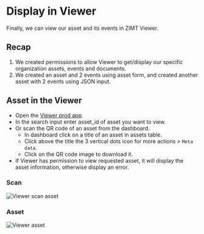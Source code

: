 
# Display in Viewer
Finally, we can view our asset and its events in ZIMT Viewer.

## Recap
1. We created permissions to allow Viewer to get/display our specific organization assets, events and documents.
2. We created an asset and 2 events using asset form, and created another asset with 2 events using JSON input.

## Asset in the Viewer
- Open the [Viewer prod app](https://zi.mt).
- In the search input enter asset_id of asset you want to view.
- Or scan the QR code of an asset from the dashboard.
    - In dashboard click on a title of an asset in assets table.
    - Click above the title the 3 vertical dots icon for more actions > `Meta data`.
    - Click on the QR code image to download it.
- If Viewer has permission to view requested asset, it will display the asset information, otherwise display an error.

### Scan
![Viewer scan asset](/pages/tutorials/assets/images/viewer-scan-qr.png) <br />

### Asset
![Viewer asset](/pages/tutorials/assets/images/viewer-asset.png)
